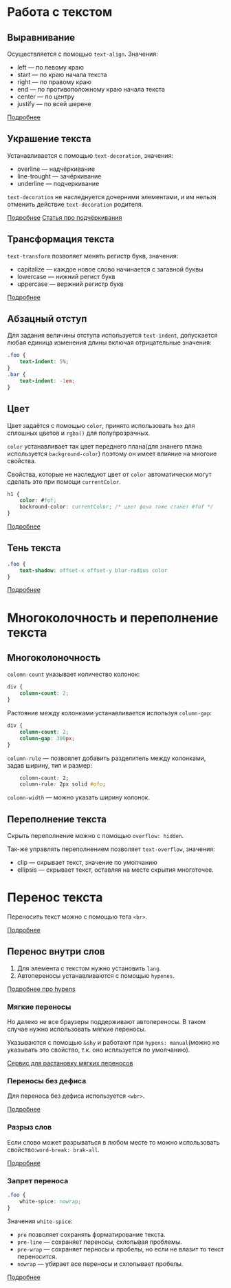# Работа с текстом

## Выравнивание

Осуществляется с помощью `text-align`.
Значения:
* left — по левому краю
* start — по краю начала текста
* right — по правому краю
* end — по противоположному краю начала текста
* center — по центру 
* justify — по всей шерене

[Подробнее](https://developer.mozilla.org/en-US/docs/Web/CSS/text-align)

## Украшение текста

Устанавливается с помощью `text-decoration`, значения:
* overline — надчёркивание
* line-trought — зачёркивание
* underline — подчеркивание 

`text-decoration` не наследнуется дочерними элементами, и им нельзя отменить действие `text-decoration` родителя.

[Подробнее](https://developer.mozilla.org/en-US/docs/Web/CSS/text-decoration)
[Статья про подчёркивания](http://prgssr.ru/development/sposoby-podcherkivaniya.html)

## Трансформация текста

`text-transform` позволяет менять регистр букв, значения:
* capitalize — каждое новое слово начинается с загавной буквы
* lowercase — нижний регист букв
* uppercase — вержний регистр букв

[Подробнее](https://developer.mozilla.org/en-US/docs/Web/CSS/text-transform)

## Абзацный отступ

Для задания величины отступа используется `text-indent`, допускается любая единица изменения длины включая отрицательные значения:
```CSS
.foo {
    text-indent: 5%;
}
.bar {
    text-indent: -1em;
}
```

## Цвет

Цвет задаётся с помощью `color`, принято использовать `hex` для сплошных цветов и `rgba()` для полупрозрачных.

`color` устанавливает так цвет переднего плана(для знанего плана используется `background-color`) поэтому он имеет влияние на многоие свойства.

Свойства, которые не наследуют цвет от `color` автоматически могут сделать это при помощи `currentColor`. 
```CSS
h1 {
    color: #fof;
    backround-color: currentColor; /* цвет фона тоже станет #fof */
}
```

[Подробнее](https://developer.mozilla.org/en-US/docs/Web/CSS/color)

## Тень текста

```CSS
.foo {
    text-shadow: offset-x offset-y blur-radius color
}
```

[Подробнее](https://developer.mozilla.org/en-US/docs/Web/CSS/text-shadow)

# Многоколочность и переполнение текста

## Многоколоночность

`colomn-count` указывает количество колонок:
```CSS
div {
    column-count: 2;
}
```
Растояние между колонками устанавливается используя `column-gap`:
```CSS
div {
    column-count: 2;
    column-gap: 300px;
}
```
`column-rule` — позвоялет добавить разделитель между колонками, задав ширину, тип и размер:
```CSS
    colomn-count: 2;
    column-rule: 2px solid #ofo;
```
`colomn-width` — можно указать ширину колонок.

## Переполнение текста

Скрыть переполнение можно с помощью `overflow: hidden`.

Так-же управлять переполнением позволяет `text-overflow`, значения:
* clip — скрывает текст, значение по умолчанию
* ellipsis — скрывает текст, оставляя на месте скрытия многоточее.

# Перенос текста

Переносить текст можно с помощью тега `<br>`.

[Подробнее](https://developer.mozilla.org/en-US/docs/Web/CSS/text-shadow)

## Перенос внутри слов

1. Для элемента с текстом нужно установить `lang`.
2. Автопереносы устанавливаются с помощью `hypenes`.

[Подробнее про hypens](https://developer.mozilla.org/en-US/docs/Web/CSS/hyphens)

### Мягкие переносы

Но далеко не все браузеры поддерживают автопереносы. 
В таком случае нужно использовать мягкие переносы.

Указываются с помощью `&shy` и работают при `hypens: manual`(можно не указывать это свойство, т.к. оно испльзуется по умолчанию).

[Сервис для растановку мягких переносов](http://quittance.ru/hyphenator.php)

### Переносы без дефиса

Для переноса без дефиса используется `<wbr>`. 

[Подробнее](https://developer.mozilla.org/en-US/docs/Web/HTML/Element/wbr)

### Разрыз слов

Если слово может разрываться в любом месте то можно использовать свойство:`word-break: brak-all`.

[Подробнее](https://developer.mozilla.org/en-US/docs/Web/CSS/word-break)

### Запрет переноса

```CSS
.foo {
    white-spice: nowrap;
}
```
Значения `white-spice`:
* `pre` позволяет сохранять форматирование текста.
* `pre-line` — сохраняет переносы, схлопывая проблемы.
* `pre-wrap` — сохраняет перносы и пробелы, но если не влазит то текст переносится.
* `nowrap` — убирает все переносы и схлопывает пробелы.

[Подробнее](https://developer.mozilla.org/en-US/docs/Web/CSS/white-space)
